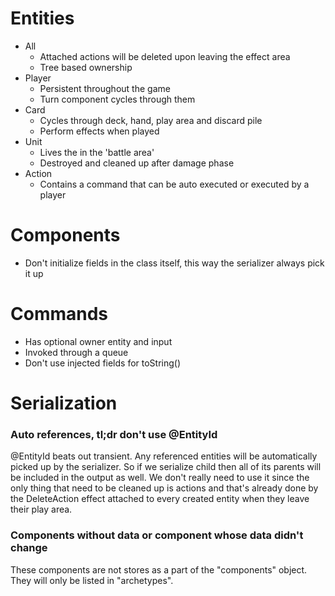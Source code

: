 # Entities
- All
  - Attached actions will be deleted upon leaving the effect area
  - Tree based ownership
- Player
  - Persistent throughout the game
  - Turn component cycles through them
- Card
  - Cycles through deck, hand, play area and discard pile
  - Perform effects when played
- Unit
  - Lives the in the 'battle area'
  - Destroyed and cleaned up after damage phase
- Action
  - Contains a command that can be auto executed or executed by a player
 
# Components
- Don't initialize fields in the class itself, this way the serializer always pick it up

# Commands
- Has optional owner entity and input
- Invoked through a queue
- Don't use injected fields for toString()

# Serialization
### Auto references, tl;dr don't use @EntityId
@EntityId beats out transient. Any referenced entities will be
automatically picked up by the serializer. So if we serialize child then all of its parents will be
included in the output as well. We don't really need to use it since the only thing that need
to be cleaned up is actions and that's already done by the DeleteAction effect attached to
every created entity when they leave their play area.

### Components without data or component whose data didn't change
These components are not stores as a part of the "components" object. They will only be listed in
"archetypes".
